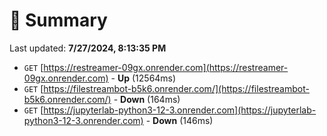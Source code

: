 # 📖 Summary
Last updated: **7/27/2024, 8:13:35 PM**

- `GET` [https://restreamer-09gx.onrender.com](https://restreamer-09gx.onrender.com) - **Up** (12564ms)
- `GET` [https://filestreambot-b5k6.onrender.com/](https://filestreambot-b5k6.onrender.com/) - **Down** (164ms)
- `GET` [https://jupyterlab-python3-12-3.onrender.com](https://jupyterlab-python3-12-3.onrender.com) - **Down** (146ms)
